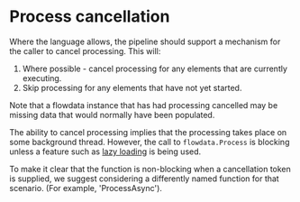 # Process cancellation

Where the language allows, the pipeline should support a mechanism for the 
caller to cancel processing. This will:

1. Where possible - cancel processing for any elements that are currently executing.
2. Skip processing for any elements that have not yet started.

Note that a flowdata instance that has had processing cancelled may be 
missing data that would normally have been populated. 

The ability to cancel processing implies that the processing takes place 
on some background thread. However, the call to `flowdata.Process` is blocking
unless a feature such as [lazy loading](lazy-loading.md) is being used.

To make it clear that the function is non-blocking when a cancellation token
is supplied, we suggest considering a differently named function for that scenario.
(For example, 'ProcessAsync').
